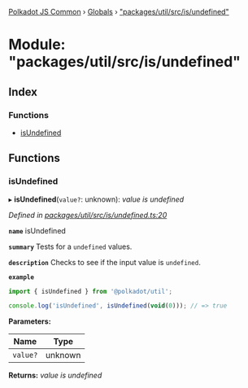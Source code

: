 [Polkadot JS Common](../README.md) › [Globals](../globals.md) › ["packages/util/src/is/undefined"](_packages_util_src_is_undefined_.md)

# Module: "packages/util/src/is/undefined"

## Index

### Functions

* [isUndefined](_packages_util_src_is_undefined_.md#isundefined)

## Functions

###  isUndefined

▸ **isUndefined**(`value?`: unknown): *value is undefined*

*Defined in [packages/util/src/is/undefined.ts:20](https://github.com/polkadot-js/common/blob/45c2afae/packages/util/src/is/undefined.ts#L20)*

**`name`** isUndefined

**`summary`** Tests for a `undefined` values.

**`description`** 
Checks to see if the input value is `undefined`.

**`example`** 
<BR>

```javascript
import { isUndefined } from '@polkadot/util';

console.log('isUndefined', isUndefined(void(0))); // => true
```

**Parameters:**

Name | Type |
------ | ------ |
`value?` | unknown |

**Returns:** *value is undefined*
